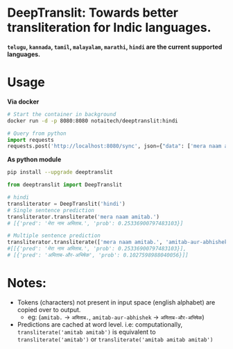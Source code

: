 # DeepTranslit: Towards better transliteration for Indic languages.

**`telugu`, `kannada`, `tamil`, `malayalam`, `marathi`, `hindi` are the current supported languages.**


# Usage
**Via docker**
```bash
# Start the container in background
docker run -d -p 8080:8080 notaitech/deeptranslit:hindi
```

```python
# Query from python
import requests
requests.post('http://localhost:8080/sync', json={"data": ['mera naam amitab.', 'amitab-aur-abhishek']}).json()
```

**As python module**
```bash
pip install --upgrade deeptranslit
```
```python
from deeptranslit import DeepTranslit

# hindi
transliterator = DeepTranslit('hindi')
# Single sentence prediction
transliterator.transliterate('mera naam amitab.')
# [{'pred': 'मेरा नाम अमिताब.', 'prob': 0.25336900797483103}]

# Multiple sentence prediction
transliterator.transliterate(['mera naam amitab.', 'amitab-aur-abhishek'])
#[[{'pred': 'मेरा नाम अमिताब.', 'prob': 0.25336900797483103}],
# [{'pred': 'अमिताब-और-अभिषेक', 'prob': 0.1027598988040056}]]

```


# Notes:
- Tokens (characters) not present in input space (english alphabet) are copied over to output.
  - eg: (`amitab.` -> `अमिताब.`, `amitab-aur-abhishek` -> `अमिताब-और-अभिषेक`)
- Predictions are cached at word level. i.e: computationally, `transliterate('amitab amitab')` is equivalent to `transliterate('amitab')` or `transliterate('amitab amitab amitab')`
